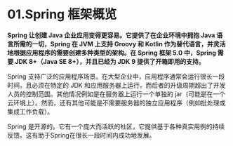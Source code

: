# 01.Spring 框架概览

**Spring 让创建 Java 企业应用变得更容易。它提供了在企业环境中拥抱 Java 语言所需的一切，Spring 在 JVM 上支持 Groovy 和 Kotlin 作为替代语言，并灵活地根据应用程序的需要创建多种类型的架构。在 Spring 框架 5.0 中，Spring 需要 JDK 8+（Java SE 8+），并且已经为 JDK 9 提供了开箱即用的支持。**

Spring 支持广泛的应用程序场景。在大型企业中，应用程序通常会运行很长一段时间，且必须在特定的 JDK 和应用服务器上运行，而后者的升级周期超出了开发人员的控制范围。其他情况例如是在服务器上运行一个单独的 jar（可能是在一个云环境上）。然而，还有其他可能是不需要服务器的独立应用程序（例如批处理或集成工作负载）。

Spring 是开源的。它有一个庞大而活跃的社区，它提供基于各种真实用例的持续反馈。这有助于Spring在很长一段时间内成功地发展。

